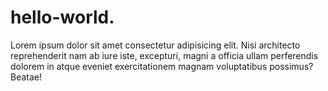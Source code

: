 # hello-world. 
Lorem ipsum dolor sit amet consectetur adipisicing elit. Nisi architecto reprehenderit nam ab iure iste, excepturi, magni a officia ullam perferendis dolorem in atque eveniet exercitationem magnam voluptatibus possimus? Beatae!
